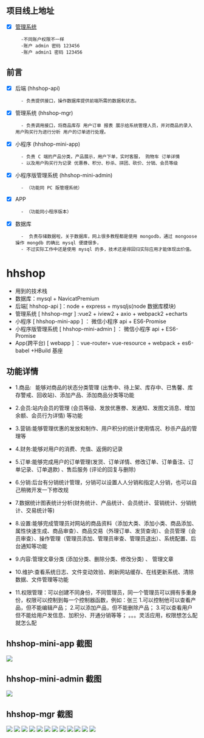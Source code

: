 ## 项目线上地址

- [x] [管理系统](https://www.gjmss.cn/hhshop-mgr/)

        -不同账户权限不一样
        -账户 admin 密码 123456
        -账户 admin1 密码 123456

## 前言

- [x] 后端 (hhshop-api)

        - 负责提供接口，操作数据库提供前端所需的数据和状态。

- [x] 管理系统 (hhshop-mgr)

        - 负责调用接口，将商品库存 用户订单 报表 展示给系统管理人员，并对商品的录入 用户购买行为进行分析 用户的订单进行处理。

- [x] 小程序 (hhshop-mini-app)

        - 负责 C 端的产品分类，产品展示，用户下单，实时客服， 购物车 订单详情
        - 以及用户购买行为记录 优惠券、积分、秒杀、拼团、砍价、分销、会员等级

- [x] 小程序版管理系统 (hhshop-mini-admin)

        - （功能同 PC 版管理系统）

- [x] APP

        - （功能同小程序版本）

- [x] 数据库

        -  负责存储数据啦，关于数据库，网上很多教程都是使用 mongodb，通过 mongoose 操作 mongdb 的确比 mysql 便捷很多，
        - 不过实际工作中还是使用 mysql 的多，技术还是得回归实际应用才能体现出价值。

# hhshop

- 用到的技术栈
- 数据库：mysql + NavicatPremium
- 后端[ hhshop-api ]：node + express + mysqljs(node 数据库模块)
- 管理系统 [ hhshop-mgr ] :vue2 + iview2 + axio + webpack2 +echarts
- 小程序 [ hhshop-mini-app ] ： 微信小程序 api + ES6-Promise
- 小程序版管理系统 [ hhshop-mini-admin ] ： 微信小程序 api + ES6-Promise
- App(跨平台) [ webapp ] ：vue-router+ vue-resource + webpack + es6-babel +HBuild 基座

## 功能详情

- 1.商品:  能够对商品的状态分类管理 (出售中、待上架、库存中、已售馨、库存警戒、回收站)、添加产品、添加商品分类等功能

- 2.会员:站内会员的管理 (会员等级、发放优惠劵、发通知、发图文消息、增加余额、会员行为详情) 等功能

- 3.营销:能够管理优惠的发放和制作、用户积分的统计使用情况、秒杀产品的管理等

- 4.财务:能够对用户的消费、充值、返佣的记录

- 5.订单:能够完成用户的订单管理(发货、订单详情、修改订单、订单备注、订单记录、订单退款) 、售后服务 (评论的回复与删除)

- 6.分销:后台有分销统计管理，分销可以设置人人分销和指定人分销，也可以自己稍微开发一下修改规

- 7.数据统计图表统计分析(财务统计、产品统计、会员统计、营销统计、分销统计、交易统计等)

- 8.设置:能够完成管理员对网站的商品资料（添加大类、添加小类、商品添加、属性快速生成、商品审查）、商品交易（外理订单、发货查询）、会员管理（会员审查）、操作管理（管理员添加、管理员审查、管理员退出）、系统配置、后台通知等功能

- 9.内容:管理文章分类 (添加分类、删除分类、修改分类) 、 管理文章

- 10.维护:查看系统日志、文件变动效验、刷新网站缓存、在线更新系统、清除数据、文件管理等功能

- 11.权限管理：可以创建不同身份，不同管理员，同一个管理员可以拥有多重身份，权限可以控制到每一个控制器函数，例如：张三 1.可以控制他可以查看产品，但不能编辑产品； 2.可以添加产品，但不能删除产品； 3.可以查看用户但不能给用户发信息、加积分、开通分销等等； 。。。灵活应用，权限想怎么配就怎么配

## hhshop-mini-app 截图  

![](https://raw.githubusercontent.com/cinoliu/hhshop/master/hhshop-mini-app/1.png)

## hhshop-mini-admin 截图  

![](https://raw.githubusercontent.com/cinoliu/hhshop/master/hhshop-mini-admin/1.png)



## hhshop-mgr 截图  

![](https://raw.githubusercontent.com/cinoliu/hhshop/master/hhshop-mgr/1.png)
![](https://raw.githubusercontent.com/cinoliu/hhshop/master/hhshop-mgr/2.png)
![](https://raw.githubusercontent.com/cinoliu/hhshop/master/hhshop-mgr/3.png)
![](https://raw.githubusercontent.com/cinoliu/hhshop/master/hhshop-mgr/4.png)
![](https://raw.githubusercontent.com/cinoliu/hhshop/master/hhshop-mgr/5.png)
![](https://raw.githubusercontent.com/cinoliu/hhshop/master/hhshop-mgr/6.png)
![](https://raw.githubusercontent.com/cinoliu/hhshop/master/hhshop-mgr/7.png)
![](https://raw.githubusercontent.com/cinoliu/hhshop/master/hhshop-mgr/8.png)
![](https://raw.githubusercontent.com/cinoliu/hhshop/master/hhshop-mgr/9.png)
![](https://raw.githubusercontent.com/cinoliu/hhshop/master/hhshop-mgr/10.png)
![](https://raw.githubusercontent.com/cinoliu/hhshop/master/hhshop-mgr/11.png)
![](https://raw.githubusercontent.com/cinoliu/hhshop/master/hhshop-mgr/12.png)
